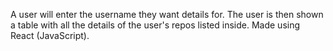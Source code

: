 A user will enter the username they want details for.
The user is then shown a table with all the details of the user's repos listed inside.
Made using React (JavaScript).
